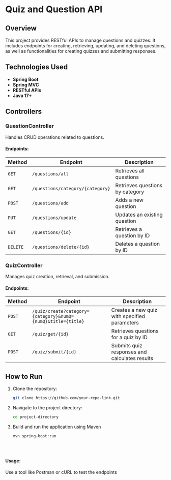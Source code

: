 # Quiz and Question API

## Overview
This project provides RESTful APIs to manage questions and quizzes. It includes endpoints for creating, retrieving, updating, and deleting questions, as well as functionalities for creating quizzes and submitting responses.

## Technologies Used
- **Spring Boot**
- **Spring MVC**
- **RESTful APIs**
- **Java 17+**

## Controllers

### QuestionController
Handles CRUD operations related to questions.

#### Endpoints:

| Method   | Endpoint                             | Description                        |
|----------|-------------------------------------|------------------------------------|
| `GET`    | `/questions/all`                    | Retrieves all questions           |
| `GET`    | `/questions/category/{category}`   | Retrieves questions by category   |
| `POST`   | `/questions/add`                    | Adds a new question               |
| `PUT`    | `/questions/update`                 | Updates an existing question      |
| `GET`    | `/questions/{id}`                    | Retrieves a question by ID        |
| `DELETE` | `/questions/delete/{id}`            | Deletes a question by ID          |

### QuizController
Manages quiz creation, retrieval, and submission.

#### Endpoints:

| Method   | Endpoint                                             | Description                                         |
|----------|-----------------------------------------------------|-----------------------------------------------------|
| `POST`   | `/quiz/create?category={category}&numQ={numQ}&title={title}` | Creates a new quiz with specified parameters       |
| `GET`    | `/quiz/get/{id}`                                    | Retrieves questions for a quiz by ID               |
| `POST`   | `/quiz/submit/{id}`                                | Submits quiz responses and calculates results     |

## How to Run

1. Clone the repository:
   ```sh
   git clone https://github.com/your-repo-link.git

2. Navigate to the project directory:
     ```sh
   cd project-directory
3. Build and run the application using Maven
   ```sh
   mvn spring-boot:run
   

   


#### Usage:
   Use a tool like Postman or cURL to test the endpoints
